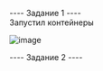 ---- Задание 1 ----    
 Запустил контейнеры    

 ![image](https://github.com/user-attachments/assets/17006ff2-9c81-4967-9ac4-4d9bf0ff6af7)


 ---- Задание 2 ----   

